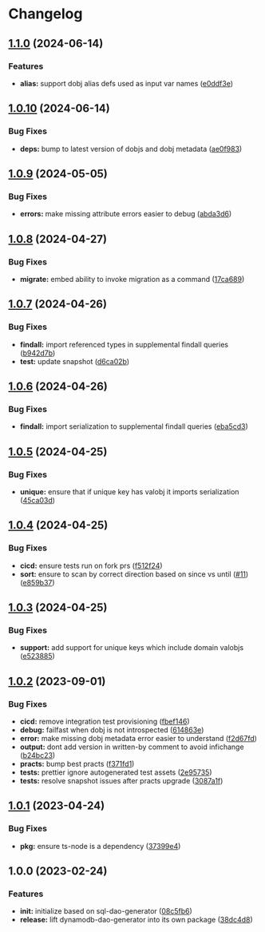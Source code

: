 # Changelog

## [1.1.0](https://github.com/ehmpathy/dynamodb-dao-generator/compare/v1.0.10...v1.1.0) (2024-06-14)


### Features

* **alias:** support dobj alias defs used as input var names ([e0ddf3e](https://github.com/ehmpathy/dynamodb-dao-generator/commit/e0ddf3e269dc9f253e8d4c6dab0f52dde9d797a3))

## [1.0.10](https://github.com/ehmpathy/dynamodb-dao-generator/compare/v1.0.9...v1.0.10) (2024-06-14)


### Bug Fixes

* **deps:** bump to latest version of dobjs and dobj metadata ([ae0f983](https://github.com/ehmpathy/dynamodb-dao-generator/commit/ae0f983e6a40fc889e29fe97e2e00b20bad747bc))

## [1.0.9](https://github.com/ehmpathy/dynamodb-dao-generator/compare/v1.0.8...v1.0.9) (2024-05-05)


### Bug Fixes

* **errors:** make missing attribute errors easier to debug ([abda3d6](https://github.com/ehmpathy/dynamodb-dao-generator/commit/abda3d67aa90dc20404ec251d52a002786e45ac2))

## [1.0.8](https://github.com/ehmpathy/dynamodb-dao-generator/compare/v1.0.7...v1.0.8) (2024-04-27)


### Bug Fixes

* **migrate:** embed ability to invoke migration as a command ([17ca689](https://github.com/ehmpathy/dynamodb-dao-generator/commit/17ca689f24f98a361f65e12bcd2a264cd8fb526c))

## [1.0.7](https://github.com/ehmpathy/dynamodb-dao-generator/compare/v1.0.6...v1.0.7) (2024-04-26)


### Bug Fixes

* **findall:** import referenced types in supplemental findall queries ([b942d7b](https://github.com/ehmpathy/dynamodb-dao-generator/commit/b942d7ba4b6510af819146439558dc1631d3483e))
* **test:** update snapshot ([d6ca02b](https://github.com/ehmpathy/dynamodb-dao-generator/commit/d6ca02b8f6947f9c3f59db8bf004db1f18e74601))

## [1.0.6](https://github.com/ehmpathy/dynamodb-dao-generator/compare/v1.0.5...v1.0.6) (2024-04-26)


### Bug Fixes

* **findall:** import serialization to supplemental findall queries ([eba5cd3](https://github.com/ehmpathy/dynamodb-dao-generator/commit/eba5cd392b01bad5150b9ca5f3f35719e7a8c694))

## [1.0.5](https://github.com/ehmpathy/dynamodb-dao-generator/compare/v1.0.4...v1.0.5) (2024-04-25)


### Bug Fixes

* **unique:** ensure that if unique key has valobj it imports serialization ([45ca03d](https://github.com/ehmpathy/dynamodb-dao-generator/commit/45ca03d54198ec782fb2ce657dbc972f1791356a))

## [1.0.4](https://github.com/ehmpathy/dynamodb-dao-generator/compare/v1.0.3...v1.0.4) (2024-04-25)


### Bug Fixes

* **cicd:** ensure tests run on fork prs ([f512f24](https://github.com/ehmpathy/dynamodb-dao-generator/commit/f512f2477e3777f055b0bb05da68d359edf2b18a))
* **sort:** ensure to scan by correct direction based on since vs until ([#11](https://github.com/ehmpathy/dynamodb-dao-generator/issues/11)) ([e859b37](https://github.com/ehmpathy/dynamodb-dao-generator/commit/e859b37c66835f62086627813aea73c3a3b0a389))

## [1.0.3](https://github.com/ehmpathy/dynamodb-dao-generator/compare/v1.0.2...v1.0.3) (2024-04-25)


### Bug Fixes

* **support:** add support for unique keys which include domain valobjs ([e523885](https://github.com/ehmpathy/dynamodb-dao-generator/commit/e52388530f7a58a4566fb9a31669b11bc3206d61))

## [1.0.2](https://github.com/ehmpathy/dynamodb-dao-generator/compare/v1.0.1...v1.0.2) (2023-09-01)


### Bug Fixes

* **cicd:** remove integration test provisioning ([fbef146](https://github.com/ehmpathy/dynamodb-dao-generator/commit/fbef14614261341577b3652e0b87063e22bf9693))
* **debug:** failfast when dobj is not introspected ([614863e](https://github.com/ehmpathy/dynamodb-dao-generator/commit/614863e99cac9197ce4aa2ef0305b748b19b065f))
* **error:** make missing dobj metadata error easier to understand ([f2d67fd](https://github.com/ehmpathy/dynamodb-dao-generator/commit/f2d67fd0d5c8d2371717d71c8b7de5f15e9802d2))
* **output:** dont add version in written-by comment to avoid infichange ([b24bc23](https://github.com/ehmpathy/dynamodb-dao-generator/commit/b24bc23c2469d8d39b06a2425e7fb64fd3bb83fc))
* **practs:** bump best practs ([f371fd1](https://github.com/ehmpathy/dynamodb-dao-generator/commit/f371fd1946e834c1ecffe87b11cd0998c9960c9e))
* **tests:** prettier ignore autogenerated test assets ([2e95735](https://github.com/ehmpathy/dynamodb-dao-generator/commit/2e95735948850897a79f39c26bd1c10922d11d12))
* **tests:** resolve snapshot issues after practs upgrade ([3087a1f](https://github.com/ehmpathy/dynamodb-dao-generator/commit/3087a1f699ded502bc9a2b07b0d815f080e2f14f))

## [1.0.1](https://github.com/ehmpathy/dynamodb-dao-generator/compare/v1.0.0...v1.0.1) (2023-04-24)


### Bug Fixes

* **pkg:** ensure ts-node is a dependency ([37399e4](https://github.com/ehmpathy/dynamodb-dao-generator/commit/37399e4df5be7eb001b65a921f6cdec1925c13b0))

## 1.0.0 (2023-02-24)


### Features

* **init:** initialize based on sql-dao-generator ([08c5fb6](https://github.com/ehmpathy/dynamodb-dao-generator/commit/08c5fb6374d66e44a486a16a33f44160f6d2b3be))
* **release:** lift dynamodb-dao-generator into its own package ([38dc4d8](https://github.com/ehmpathy/dynamodb-dao-generator/commit/38dc4d862b88ad738ad9fdbe378ced12e5937bb6))
